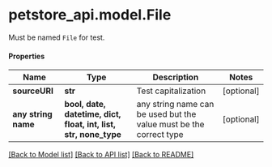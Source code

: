 # petstore_api.model.File

Must be named `File` for test.

#### Properties
Name | Type | Description | Notes
------------ | ------------- | ------------- | -------------
**sourceURI** | **str** | Test capitalization | [optional] 
**any string name** | **bool, date, datetime, dict, float, int, list, str, none_type** | any string name can be used but the value must be the correct type | [optional]

[[Back to Model list]](../../README.md#documentation-for-models) [[Back to API list]](../../README.md#documentation-for-api-endpoints) [[Back to README]](../../README.md)

